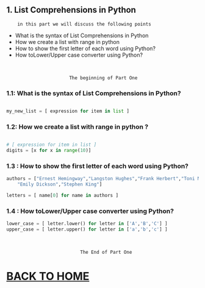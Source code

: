 ## 1. List Comprehensions in Python

        in this part we will discuss the following points

* What is the syntax of List Comprehensions in Python
* How we create a list with range in python
* How to show the first letter of each word using Python?
* How toLower/Upper case converter using Python?

<br/>

                           The beginning of Part One

### 1.1: What is the syntax of List Comprehensions in Python?

```python

my_new_list = [ expression for item in list ]

```

### 1.2: How we create a list with range in python ?

```python

# [ expression for item in list ]
digits = [x for x in range(10)]

```

### 1.3 : How to show the first letter of each word using Python?

```python
authors = ["Ernest Hemingway","Langston Hughes","Frank Herbert","Toni Morrison",
    "Emily Dickson","Stephen King"]

letters = [ name[0] for name in authors ]
```

### 1.4 : How toLower/Upper case converter using Python?

```python
lower_case = [ letter.lower() for letter in ['A','B','C'] ]
upper_case = [ letter.upper() for letter in ['a','b','c'] ]
```

<br/>

    
                               The End of Part One

# [BACK TO HOME](https://jehadabuawwad.github.io/reading-notes)
